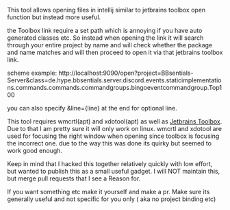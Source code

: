 This tool allows opening files in intellij similar to jetbrains toolbox open function but instead more useful.

the Toolbox link require a set path which is annoying if you have auto generated classes etc. So instead when opening the link it will search through your entire project by name and will check whether the package and name matches and will then proceed to open it via that jetbrains toolbox link.

scheme example:     http://localhost:9090/open?project=BBsentials-Server&class=de.hype.bbsentials.server.discord.events.staticimplementations.commands.commands.commandgroups.bingoeventcommandgroup.Top100

you can also specify &line={line} at the end for optional line.

This tool requires wmcrtl(apt) and xdotool(apt) as well
as [Jetbrains Toolbox](https://www.jetbrains.com/de-de/lp/toolbox/). Due to that I am pretty sure it will only work on
linux. wmcrtl and xdotool are used for focusing the right window when opening since toolbox is focusing the incorrect one. due to the way this was done its quirky but seemed to work good enough.

Keep in mind that I hacked this together relatively quickly with low effort, but wanted to publish this as a small useful gadget. I will NOT maintain this, but merge pull requests that I see a Reason for.

If you want something etc make it yourself and make a pr. Make sure its generally useful and not specific for you only (
aka no project binding etc)